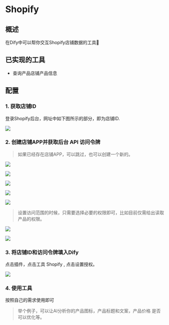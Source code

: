 # Shopify

## 概述

在Dify中可以帮你交互Shopify店铺数据的工具🔧

## 已实现的工具
  
  - 查询产品店铺产品信息

## 配置

### 1. 获取店铺ID

登录Shopify后台，网址中如下图所示的部分，即为店铺ID.

![](./_assets/screenshots/store_id.png)

### 2. 创建店铺APP并获取后台 API 访问令牌

> 如果已经存在店铺APP，可以跳过，也可以创建一个新的。

![](./_assets/screenshots/app_1.PNG)

![](./_assets/screenshots/app_2.PNG)

![](./_assets/screenshots/app_3.PNG)

![](./_assets/screenshots/app_4.PNG)

![](./_assets/screenshots/app_5.PNG)

> 设置访问范围的时候，只需要选择必要的权限即可，比如目前仅需给出读取产品的权限。

![](./_assets/screenshots/app_6.PNG)

![](./_assets/screenshots/app_7.PNG)

### 3. 将店铺ID和访问令牌填入Dify

点击插件，点击工具 Shopify , 点击设置授权。

![](./_assets/screenshots/auth.png)

### 4. 使用工具

按照自己的需求使用即可

> 举个例子，可以让AI分析你的产品图标，产品标题和文案，产品价格 是否可以优化等。
